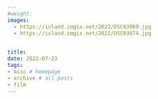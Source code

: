 ```yaml
---
#weight: 
images:
  - https://island.imgix.net/2022/DSC03069.jpg
  - https://island.imgix.net/2022/DSC03074.jpg
  

title: 
date: 2022-07-23
tags:
- misc # homepage
- archive # all posts
- film
---
```

